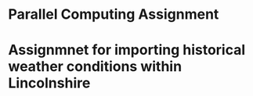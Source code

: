 # Parallel Computing Assignment

# Assignmnet for importing historical weather conditions within Lincolnshire
